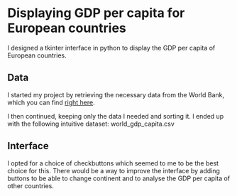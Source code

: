 # Displaying GDP per capita for European countries

I designed a tkinter interface in python to display the GDP per capita of European countries.

## Data

I started my project by retrieving the necessary data from the World Bank, which you can find [right here](https://data.worldbank.org/indicator/NY.GDP.PCAP.CD?locations=EU).

I then continued, keeping only the data I needed and sorting it. I ended up with the following intuitive dataset: world_gdp_capita.csv

## Interface

I opted for a choice of checkbuttons which seemed to me to be the best choice for this. There would be a way to improve the interface by adding buttons to be able to change continent and to analyse the GDP per capita of other countries.
